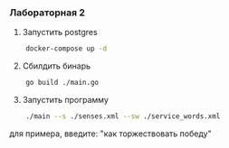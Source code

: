 ### Лабораторная 2

1. Запустить postgres
```zsh
    docker-compose up -d
```

2. Сбилдить бинарь 
```zsh
    go build ./main.go              
```

3. Запустить программу
```zsh
    ./main --s ./senses.xml --sw ./service_words.xml
```

для примера, введите: "как торжествовать победу"


